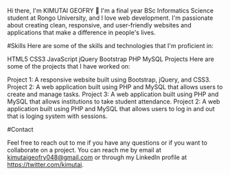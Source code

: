 Hi there, I'm KIMUTAI GEOFRY 👋
I'm a final year BSc Informatics Science student at Rongo University, and I love web development. I'm passionate about creating clean, responsive, and user-friendly websites and applications that make a difference in people's lives.

#Skills
Here are some of the skills and technologies that I'm proficient in:

HTML5
CSS3
JavaScript
jQuery
Bootstrap
PHP
MySQL
Projects
Here are some of the projects that I have worked on:

Project 1: A responsive website built using Bootstrap, jQuery, and CSS3.
Project 2: A web application built using PHP and MySQL that allows users to create and manage tasks.
Project 3: A web application built using PHP and MySQL that allows institutions to take student attendance.
Project 2: A web application built using PHP and MySQL that allows users to log in and out that is loging system with sessions.

#Contact

Feel free to reach out to me if you have any questions or if you want to collaborate on a project. 
You can reach me by email at kimutaigeofry048@gmail.com
or through my LinkedIn profile at https://twitter.com/kimutai.
